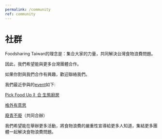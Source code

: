 ```yaml
---
permalink: /community
ref: community
---
```


# 社群

Foodsharing Taiwan的理念是：集合大家的力量，共同解決台灣食物浪費問題。

因此，我們希望能與更多台灣團體合作。

如果你對與我們合作有興趣，歡迎聯絡我們。

我們最近參與的[event](https://www.facebook.com/events/1488546647928864/)如下:

[Pick Food Up 扌合 生態廚房](https://www.facebook.com/pickfoodup/)

[格外有意思](https://www.facebook.com/ProjectOffGrades/)

[廢青不廢](https://www.facebook.com/TWZeroWasteYouth/)（共同合辦）

我們希望能在舉辦更多活動，將食物浪費的嚴重性宣導給更多人知道，集結更多團體一起解決食物浪費問題。

